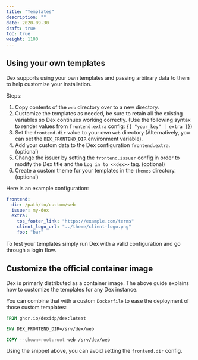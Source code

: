 ```yaml
---
title: "Templates"
description: ""
date: 2020-09-30
draft: true
toc: true
weight: 1100
---
```


## Using your own templates

Dex supports using your own templates and passing arbitrary data to them to help customize your installation.

Steps:

1. Copy contents of the `web` directory over to a new directory.
1. Customize the templates as needed, be sure to retain all the existing variables so Dex continues working correctly.
  (Use the following syntax to render values from `frontend.extra` config: `{{ "your_key" | extra }}`)
1. Set the `frontend.dir` value to your own `web` directory (Alternatively, you can set the `DEX_FRONTEND_DIR` environment variable).
1. Add your custom data to the Dex configuration `frontend.extra`. (optional)
1. Change the issuer by setting the `frontend.issuer` config in order to modify the Dex title and the `Log in to <<dex>>` tag. (optional)
1. Create a custom theme for your templates in the `themes` directory. (optional)

Here is an example configuration:

```yaml
frontend:
  dir: /path/to/custom/web
  issuer: my-dex
  extra:
    tos_footer_link: "https://example.com/terms"
    client_logo_url: "../theme/client-logo.png"
    foo: "bar"
```

To test your templates simply run Dex with a valid configuration and go through a login flow.


## Customize the official container image

Dex is primarly distributed as a container image.
The above guide explains how to customize the templates for any Dex instance.

You can combine that with a custom `Dockerfile` to ease the deployment of those custom templates:

```dockerfile
FROM ghcr.io/dexidp/dex:latest

ENV DEX_FRONTEND_DIR=/srv/dex/web

COPY --chown=root:root web /srv/dex/web
```

Using the snippet above, you can avoid setting the `frontend.dir` config.
